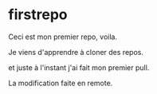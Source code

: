 # firstrepo

Ceci est mon premier repo, voila.

Je viens d'apprendre à cloner des repos.


et juste à l'instant j'ai fait mon premier pull.

La modification faite en remote.
